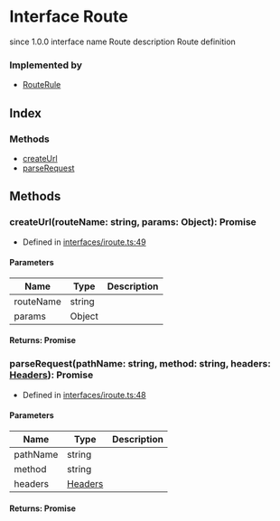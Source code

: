 # Interface Route
 since 1.0.0 interface  name Route
 description 
Route definition


### Implemented by
* [RouteRule](../classes/_router_route_rule_.routerule.md)

## Index

### Methods
* [createUrl](_interfaces_iroute_.route.md#createurl)
* [parseRequest](_interfaces_iroute_.route.md#parserequest)

## Methods

### createUrl(routeName: string, params: Object): Promise
  
* Defined in [interfaces/iroute.ts:49](https://github.com/igorzg/typeix/blob/master/src/interfaces/iroute.ts#L49)


#### Parameters

| Name | Type | Description |
| ---- | ---- | ---- |
| routeName | string|  |
| params | Object|  |

#### Returns: Promise

### parseRequest(pathName: string, method: string, headers: [Headers](_interfaces_iroute_.headers.md)): Promise
  
* Defined in [interfaces/iroute.ts:48](https://github.com/igorzg/typeix/blob/master/src/interfaces/iroute.ts#L48)


#### Parameters

| Name | Type | Description |
| ---- | ---- | ---- |
| pathName | string|  |
| method | string|  |
| headers | [Headers](_interfaces_iroute_.headers.md)|  |

#### Returns: Promise

